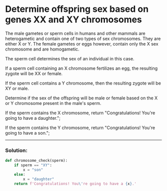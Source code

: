 # Determine offspring sex based on genes XX and XY chromosomes

The male gametes or sperm cells in humans and other mammals are heterogametic and contain one of two types of sex chromosomes.
They are either X or Y. The female gametes or eggs however, contain only the X sex chromosome and are homogametic.

The sperm cell determines the sex of an individual in this case. 

If a sperm cell containing an X chromosome fertilizes an egg, the resulting zygote will be XX or female. 

If the sperm cell contains a Y chromosome, then the resulting zygote will be XY or male.

Determine if the sex of the offspring will be male or female based on the X or Y chromosome present in the male's sperm.

If the sperm contains the X chromosome, return "Congratulations! You're going to have a daughter.";

If the sperm contains the Y chromosome, return "Congratulations! You're going to have a son.";

---

### Solution:

```python
def chromosome_check(sperm):
    if sperm == "XY":
        x = "son"
    else:
        x = "daughter"
    return f'Congratulations! You\'re going to have a {x}.'
```
